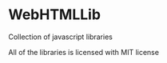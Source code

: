 # WebHTMLLib

Collection of javascript libraries


All of the libraries is licensed with MIT license